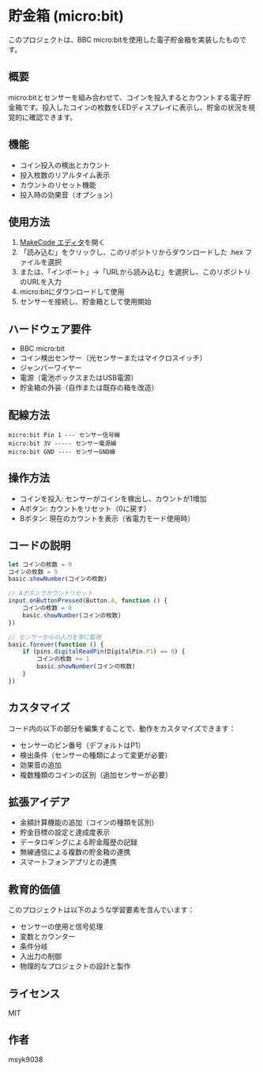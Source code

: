 # 貯金箱 (micro:bit)

このプロジェクトは、BBC micro:bitを使用した電子貯金箱を実装したものです。

## 概要

micro:bitとセンサーを組み合わせて、コインを投入するとカウントする電子貯金箱です。投入したコインの枚数をLEDディスプレイに表示し、貯金の状況を視覚的に確認できます。

## 機能

- コイン投入の検出とカウント
- 投入枚数のリアルタイム表示
- カウントのリセット機能
- 投入時の効果音（オプション）

## 使用方法

1. [MakeCode エディタ](https://makecode.microbit.org/)を開く
2. 「読み込む」をクリックし、このリポジトリからダウンロードした .hex ファイルを選択
3. または、「インポート」→「URLから読み込む」を選択し、このリポジトリのURLを入力
4. micro:bitにダウンロードして使用
5. センサーを接続し、貯金箱として使用開始

## ハードウェア要件

- BBC micro:bit
- コイン検出センサー（光センサーまたはマイクロスイッチ）
- ジャンパーワイヤー
- 電源（電池ボックスまたはUSB電源）
- 貯金箱の外装（自作または既存の箱を改造）

## 配線方法

```
micro:bit Pin 1 --- センサー信号線
micro:bit 3V ----- センサー電源線
micro:bit GND ---- センサーGND線
```

## 操作方法

- コインを投入: センサーがコインを検出し、カウントが1増加
- Aボタン: カウントをリセット（0に戻す）
- Bボタン: 現在のカウントを表示（省電力モード使用時）

## コードの説明

```typescript
let コインの枚数 = 0
コインの枚数 = 0
basic.showNumber(コインの枚数)

// Aボタンでカウントリセット
input.onButtonPressed(Button.A, function () {
    コインの枚数 = 0
    basic.showNumber(コインの枚数)
})

// センサーからの入力を常に監視
basic.forever(function () {
    if (pins.digitalReadPin(DigitalPin.P1) == 0) {
        コインの枚数 += 1
        basic.showNumber(コインの枚数)
    }
})
```

## カスタマイズ

コード内の以下の部分を編集することで、動作をカスタマイズできます：

- センサーのピン番号（デフォルトはP1）
- 検出条件（センサーの種類によって変更が必要）
- 効果音の追加
- 複数種類のコインの区別（追加センサーが必要）

## 拡張アイデア

- 金額計算機能の追加（コインの種類を区別）
- 貯金目標の設定と達成度表示
- データロギングによる貯金履歴の記録
- 無線通信による複数の貯金箱の連携
- スマートフォンアプリとの連携

## 教育的価値

このプロジェクトは以下のような学習要素を含んでいます：

- センサーの使用と信号処理
- 変数とカウンター
- 条件分岐
- 入出力の制御
- 物理的なプロジェクトの設計と製作

## ライセンス

MIT

## 作者

msyk9038

